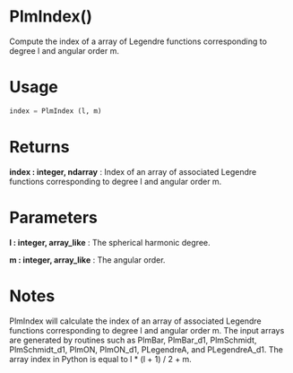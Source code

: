 # PlmIndex()

Compute the index of a array of Legendre functions corresponding to degree
l and angular order m.

# Usage

```python
index = PlmIndex (l, m)
```

# Returns

**index : integer, ndarray**
:   Index of an array of associated Legendre functions corresponding to
        degree l and angular order m.

# Parameters

**l : integer, array_like**
:   The spherical harmonic degree.

**m : integer, array_like**
:   The angular order.

# Notes

PlmIndex will calculate the index of an array of associated Legendre
functions corresponding to degree l and angular order m. The input arrays
are generated by routines such as PlmBar, PlmBar_d1, PlmSchmidt,
PlmSchmidt_d1, PlmON, PlmON_d1, PLegendreA, and PLegendreA_d1. The array
index in Python is equal to l \* (l + 1) / 2 + m.

